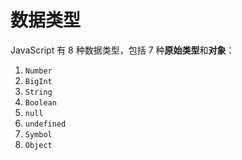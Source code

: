 # 数据类型

JavaScript 有 8 种数据类型，包括 7 种**原始类型**和**对象**：

1. `Number`
2. `BigInt`
3. `String`
4. `Boolean`
5. `null`
6. `undefined`
7. `Symbol`
8. `Object`
